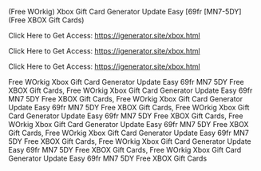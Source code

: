 (Free WOrkig) Xbox Gift Card Generator Update Easy [69fr [MN7-5DY] (Free XBOX Gift Cards)

Click Here to Get Access: https://igenerator.site/xbox.html

Click Here to Get Access: https://igenerator.site/xbox.html

Click Here to Get Access: https://igenerator.site/xbox.html

 Free WOrkig Xbox Gift Card Generator Update Easy 69fr MN7 5DY Free XBOX Gift Cards, Free WOrkig Xbox Gift Card Generator Update Easy 69fr MN7 5DY Free XBOX Gift Cards, Free WOrkig Xbox Gift Card Generator Update Easy 69fr MN7 5DY Free XBOX Gift Cards, Free WOrkig Xbox Gift Card Generator Update Easy 69fr MN7 5DY Free XBOX Gift Cards, Free WOrkig Xbox Gift Card Generator Update Easy 69fr MN7 5DY Free XBOX Gift Cards, Free WOrkig Xbox Gift Card Generator Update Easy 69fr MN7 5DY Free XBOX Gift Cards, Free WOrkig Xbox Gift Card Generator Update Easy 69fr MN7 5DY Free XBOX Gift Cards, Free WOrkig Xbox Gift Card Generator Update Easy 69fr MN7 5DY Free XBOX Gift Cards
